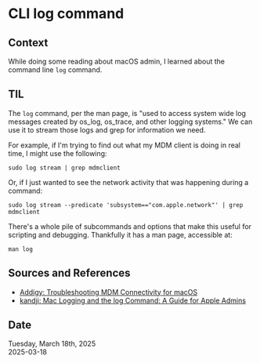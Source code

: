 # CLI log command

## Context
While doing some reading about macOS admin, I learned about the command line `log` command.

## TIL
The `log` command, per the man page, is "used to access system wide log messages created by os_log, os_trace, and other logging systems." We can use it to stream those logs and grep for information we need. 

For example, if I'm trying to find out what my MDM client is doing in real time, I might use the following:

```
sudo log stream | grep mdmclient
```

Or, if I just wanted to see the network activity that was happening during a command:

```
sudo log stream --predicate 'subsystem=="com.apple.network"' | grep mdmclient
```

There's a whole pile of subcommands and options that make this useful for scripting and debugging. Thankfully it has a man page, accessible at:

```
man log
```

## Sources and References
* [Addigy: Troubleshooting MDM Connectivity for macOS](https://support.addigy.com/hc/en-us/articles/13833098867219-Troubleshooting-MDM-Connectivity-for-macOS)
* [kandji: Mac Logging and the log Command: A Guide for Apple Admins](https://www.kandji.io/blog/mac-logging-and-the-log-command-a-guide-for-apple-admins) 


## Date
Tuesday, March 18th, 2025  
2025-03-18  
